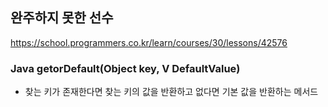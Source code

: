 ## 완주하지 못한 선수
https://school.programmers.co.kr/learn/courses/30/lessons/42576

### Java getorDefault(Object key, V DefaultValue)

-  찾는 키가 존재한다면 찾는 키의 값을 반환하고 없다면 기본 값을 반환하는 메서드
